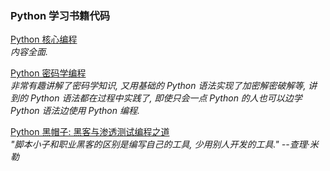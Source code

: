 ### Python 学习书籍代码

<a href="https://github.com/justsweetpotato/Python-book-code/tree/master/book_01_Python%E6%A0%B8%E5%BF%83%E7%B7%A8%E7%A8%8B">Python 核心编程</a><br>
<i>内容全面.</i>


<a href="https://github.com/justsweetpotato/Python-book-code/tree/master/book_05_Python%E5%AF%86%E7%A0%81%E5%AD%A6%E7%BC%96%E7%A8%8B">Python 密码学编程</a><br>
<i>非常有趣讲解了密码学知识, 又用基础的 Python 语法实现了加密解密破解等, 讲到的 Python 语法都在过程中实践了, 即使只会一点 Python 的人也可以边学 Python 语法边使用 Python 编程.</i><br>


<a href="https://github.com/justsweetpotato/Python-book-code/tree/master/book_06_Python%E9%BB%91%E5%B8%BD%E5%AD%90">Python 黑帽子: 黑客与渗透测试编程之道</a><br>
<i>"脚本小子和职业黑客的区别是编写自己的工具, 少用别人开发的工具."  --查理·米勒</i><br>
<tr>

